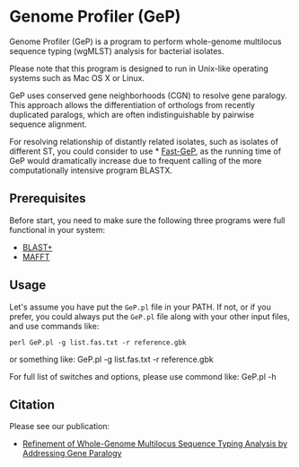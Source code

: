 # Genome Profiler (GeP)
Genome Profiler (GeP) is a program to perform whole-genome multilocus sequence typing (wgMLST) analysis for bacterial isolates.

Please note that this program is designed to run in Unix-like operating systems such as Mac OS X or Linux.

GeP uses conserved gene neighborhoods (CGN) to resolve gene paralogy. This approach allows the differentiation of orthologs from recently duplicated paralogs, which are often indistinguishable by pairwise sequence alignment.

For resolving relationship of distantly related isolates, such as isolates of different ST, you could consider to use   * [Fast-GeP](https://github.com/jizhang-nz/fast-GeP), as the running time of GeP would dramatically increase due to frequent calling of the more computationally intensive program BLASTX.

## Prerequisites
Before start, you need to make sure the following three programs were full functional in your system:
   * [BLAST+](https://ftp.ncbi.nlm.nih.gov/blast/executables/blast+/LATEST/)
   * [MAFFT](https://mafft.cbrc.jp/alignment/software/)
   
## Usage
Let's assume you have put the `GeP.pl` file in your PATH. If not, or if you prefer, you could always put the `GeP.pl` file along with your other input files, and use commands like:

    perl GeP.pl -g list.fas.txt -r reference.gbk

or something like:
    GeP.pl -g list.fas.txt -r reference.gbk

For full list of switches and options, please use commond like:
    GeP.pl -h


## Citation
Please see our publication: 
   * [Refinement of Whole-Genome Multilocus Sequence Typing Analysis by Addressing Gene Paralogy](http://jcm.asm.org/content/53/5/1765.abstract)
